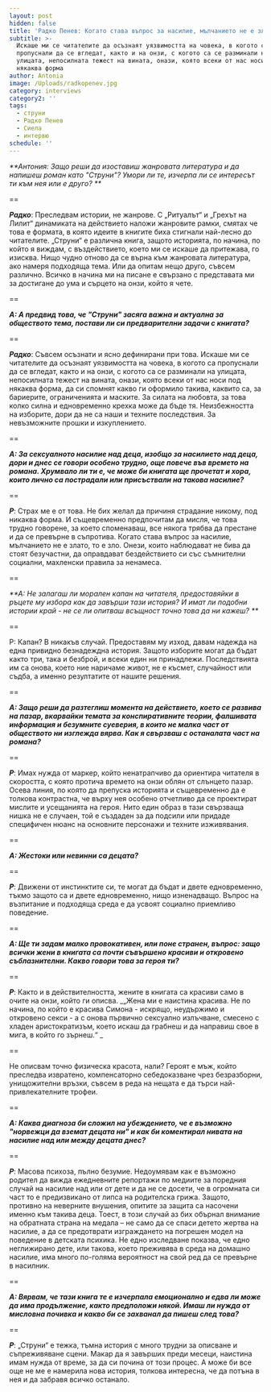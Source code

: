 ```yaml
---
layout: post
hidden: false
title: 'Радко Пенев: Когато става въпрос за насилие, мълчанието не е злато - то е зло'
subtitle: >-
  Искаше ми се читателите да осъзнаят уязвимостта на човека, в когото са
  пропуснали да се вгледат, както и на онзи, с когото са се разминали на
  улицата, непосилната тежест на вината, онази, която всеки от нас носи под
  някаква форма
author: Antonia
image: /Uploads/radkopenev.jpg
category: interviews
category2: ''
tags:
  - струни
  - Радко Пенев
  - Сиела
  - интервю
schedule: ''
---
```

_**Антония: Защо реши да изоставиш жанровата литература и да напишеш роман като "Струни"? Умори ли те, изчерпа ли се интересът ти към нея или е друго? **_

\==

_**Радко**_: Преследвам истории, не жанрове. С „Ритуалът“ и „Грехът на Лилит“ динамиката на действието наложи жанровите рамки, смятах че това е формата, в която идеите в книгите биха стигнали най-лесно до читателите. „Струни“ е различна книга, защото историята, по начина, по който я виждам, с въздействието, което ми се искаше да притежава, го изисква. Нищо чудно отново да се върна към жанровата литература, ако намеря подходяща тема. Или да опитам нещо друго, съвсем различно. Всичко в начина ми на писане е свързано с представата ми за достигане до ума и сърцето на онзи, който я чете. 

\==

_**А: А предвид това, че "Струни" засяга важна и актуална за обществото тема, постави ли си предварителни задачи с книгата?**_

\==

_**Радко**_: Съвсем осъзнати и ясно дефинирани при това. Искаше ми се читателите да осъзнаят уязвимостта на човека, в когото са пропуснали да се вгледат, както и на онзи, с когото са се разминали на улицата, непосилната тежест на вината, онази, която всеки от нас носи под някаква форма, да си спомнят какво ги оформило такива, каквито са, за бариерите, ограниченията и маските. За силата на любовта, за това колко силна и едновременно крехка може да бъде тя. Неизбежността на изборите, дори да не са наши и техните последствия. За невъзможните прошки и изкуплението. 

\==

_**А: За сексуалното насилие над деца, изобщо за насилието над деца, дори и днес се говори особено трудно, още повече във времето на романа. Хрумвало ли ти е, че може би книгата ще прочетат и хора, които лично са пострадали или присъствали на такова насилие?**_

\==

_**Р**_: Страх ме е от това. Не бих желал да причиня страдание никому, под никаква форма. И същевременно предпочитам да мисля, че това трудно говорене, за което споменаваш, все някога трябва да престане и да се превърне в съпротива. Когато става въпрос за насилие, мълчанието не е злато, то е зло. Онези, които наблюдават не бива да стоят безучастни, да оправдават бездействието си със съмнителни социални, махленски правила за ненамеса. 

\==

_**А: Не залагаш ли морален капан на читателя, предоставяйки в ръцете му избора как да завърши тази история? И имат ли подобни истории край - не се ли опитваш всъщност точно това да ни кажеш? **_

\==

Р: Капан? В никакъв случай. Предоставям му изход, давам надежда на една привидно безнадеждна история. Защото изборите могат да бъдат както три, така и безброй, и всеки един ни принадлежи. Последствията им са онова, което ние наричаме живот, не е късмет, случайност или съдба, а именно резултатите от нашите решения. 

\==

_**А: Защо реши да разтеглиш момента на действието, което се развива на пазар, вкарвайки темата за конспиративните теории, фалшивата информация и безумните суеверия, в които не малка част от обществото ни изглежда вярва. Как я свързваш с останалата част на романа?**_

\==

_**Р**_: Имах нужда от маркер, който ненатрапчиво да ориентира читателя в скоростта, с която протича времето на онзи облян от слънцето пазар. Осева линия, по която да препуска историята и същевременно да е толкова контрастна, че върху нея особено отчетливо да се проектират мислите и усещанията на героя. Нито един образ в тази свързваща нишка не е случаен, той е създаден за да подсили или придаде специфичен нюанс на основните персонажи и техните изживявания.  

\==

_**А: Жестоки или невинни са децата?**_

\==

_**Р**_: Движени от инстинктите си, те могат да бъдат и двете едновременно, тъкмо защото са и двете едновременно, нищо изненадващо. Въпрос на възпитание и подходяща среда е да усвоят социално приемливо поведение. 

\==

_**А: Ще ти задам малко провокативен, или поне странен, въпрос: защо всички жени в книгата са почти съвършено красиви и откровено съблазнителни. Какво говори това за героя ти?**_

\==

_**Р**_: Както и в действителността, жените в книгата са красиви само в очите на онзи, който ги описва. _„Жена ми е наистина красива. Не по начина, по който е красива Симона - искрящо, неудържимо и откровено секси - а с онова първично сексуално излъчване, смесено с хладен аристократизъм, което искаш да грабнеш и да направиш свое в мига, в който го зърнеш.“ _

\==

Не описвам точно физическа красота, нали? Героят е мъж, който преследва извратено, компенсаторно себедоказване чрез безразборни, унищожителни връзки, съвсем в реда на нещата е да търси най-привлекателните трофеи. 

\==

_**А: Каква диагноза би сложил на убеждението, че е възможно "норвежци да вземат децата ни" и как би коментирал нивата на насилие над или между децата днес?**_

\==

_**Р**_: Масова психоза, пълно безумие. Недоумявам как е възможно родител да вижда ежедневните репортажи по медиите за поредния случай на насилие над или от дете и да не се досети, че в огромната си част то е предизвикано от липса на родителска грижа. Защото, противно на неверните внушения, опитите за защита са насочени именно към такива деца. Тоест, в този случай аз бих обърнал внимание на обратната страна на медала – не само да се спаси детето жертва на насилие, а да се предотврати изграждането на погрешен модел на поведение в детската психика. Не едно изследване показва, че едно неглижирано дете, или такова, което преживява в среда на домашно насилие, има много по-голяма вероятност на свой ред да се превърне в насилник. 

\==

_**А: Вярвам, че тази книга те е изчерпала емоционално и едва ли може да има продължение, както предположи някой. Имаш ли нужда от мисловна почивка и какво би се захванал да пишеш след това?**_

\==

_**Р**_: „Струни“ е тежка, тъмна история с много трудни за описване и съпреживяване сцени. Макар да я завърших преди месеци, наистина имам нужда от време, за да си почина от този процес. А може би все още не ме е намерила нова история, толкова интересна, че да потъна в нея и да забравя всичко останало.
